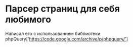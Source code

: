 # Парсер страниц для себя любимого
Написал его с использованием библиотеки phpQuery['https://code.google.com/archive/p/phpquery/']
